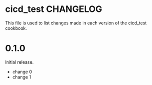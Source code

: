 # cicd_test CHANGELOG

This file is used to list changes made in each version of the cicd_test cookbook.

# 0.1.0

Initial release.

- change 0
- change 1

